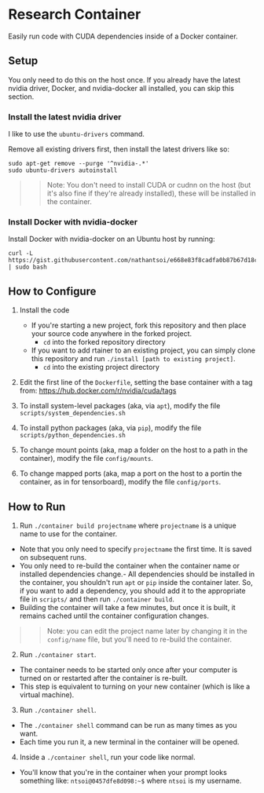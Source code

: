 # Research Container

Easily run code with CUDA dependencies inside of a Docker container.

## Setup

You only need to do this on the host once. If you already have the latest nvidia driver, Docker, and nvidia-docker all installed, you can skip this section.

### Install the latest nvidia driver

I like to use the `ubuntu-drivers` command.

Remove all existing drivers first, then install the latest drivers like so:

```
sudo apt-get remove --purge '^nvidia-.*'
sudo ubuntu-drivers autoinstall
```

>> Note: You don't need to install CUDA or cudnn on the host (but it's also fine if they're already installed), these will be installed in the container.

### Install Docker with nvidia-docker

Install Docker with nvidia-docker on an Ubuntu host by running:

```
curl -L https://gist.githubusercontent.com/nathantsoi/e668e83f8cadfa0b87b67d18cc965bd3/raw/setup_docker.sh | sudo bash
```

## How to Configure

1. Install the code
	- If you're starting a new project, fork this repository and then place your source code anywhere in the forked project.
		- `cd` into the forked repository directory
	- If you want to add rtainer to an existing project, you can simply clone this repository and run `./install [path to existing project]`.
		- `cd` into the existing project directory


2. Edit the first line of the `Dockerfile`, setting the base container with a tag from: https://hub.docker.com/r/nvidia/cuda/tags

3. To install system-level packages (aka, via `apt`), modify the file `scripts/system_dependencies.sh`

4. To install python packages (aka, via `pip`), modify the file `scripts/python_dependencies.sh`

5. To change mount points (aka, map a folder on the host to a path in the container), modify the file `config/mounts`.

6. To change mapped ports (aka, map a port on the host to a portin the container, as in for tensorboard), modify the file `config/ports`.

## How to Run

1. Run `./container build projectname` where `projectname` is a unique name to use for the container.
  - Note that you only need to specify `projectname` the first time. It is saved on subsequent runs.
  - You only need to re-build the container when the container name or installed dependencies change.- All dependencies should be installed in the container, you shouldn't run `apt` or `pip` inside the container later. So, if you want to add a dependency, you should add it to the appropriate file in `scripts/` and then run `./container build`.
  - Building the container will take a few minutes, but once it is built, it remains cached until the container configuration changes.

>> Note: you can edit the project name later by changing it in the `config/name` file, but you'll need to re-build the container.

2. Run `./container start`.
  - The container needs to be started only once after your computer is turned on or restarted after the container is re-built.
  - This step is equivalent to turning on your new container (which is like a virtual machine).

3. Run `./container shell`.
  - The `./container shell` command can be run as many times as you want.
  - Each time you run it, a new terminal in the container will be opened.

4. Inside a `./container shell`, run your code like normal.
  - You'll know that you're in the container when your prompt looks something like: `ntsoi@0457dfe8d098:~$` where `ntsoi` is my username.




